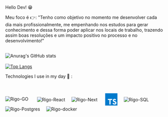 Hello Dev! 😁 

Meu foco é 👉: "Tenho como objetivo no momento me desenvolver cada dia mais
profissionalmente, me empenhando nos estudos para gerar
conhecimento e dessa forma poder aplicar nos locais de trabalho,
trazendo assim boas resoluções e um impacto positivo no processo e no
desenvolvimento!" <br>
<br>



![Anurag's GitHub stats](https://github-readme-stats.vercel.app/api?username=Gabriel-Rigonato&show_icons=true&theme=dark&count_private=true&line_height=27)<br><br>
[![Top Langs](https://github-readme-stats.vercel.app/api/top-langs/?username=Gabriel-Rigonato&layout=compact&show_icons=true&theme=dark&count_private=true&line_height=27)](https://github.com/Gabriel-Rigonato/github-readme-stats)

Technologies I use in my day 👾 : 

<div style="display: inline_block"><br>

<img  aling="center" alt="Rigo-GO" height="40" width="40" src="https://cdn.jsdelivr.net/gh/devicons/devicon/icons/go/go-original.svg" /> &nbsp;&nbsp;&nbsp;&nbsp;&nbsp;
  <img  align="center" alt="Rigo-React" height="40" width="40" src="https://cdn.jsdelivr.net/gh/devicons/devicon/icons/react/react-original.svg" />&nbsp;&nbsp;&nbsp;&nbsp;
  <img  align="center" alt="Rigo-Next" height="40" width="40" src="https://cdn.jsdelivr.net/gh/devicons/devicon/icons/nextjs/nextjs-original-wordmark.svg" /> &nbsp;&nbsp;&nbsp;&nbsp;
  <img align="center" alt="Rigo-Ts" height="40" width="40" src="https://raw.githubusercontent.com/devicons/devicon/master/icons/typescript/typescript-plain.svg">&nbsp;&nbsp;&nbsp;&nbsp;
  <img  align="center" alt="Rigo-SQL" height="40" width="40" src="https://cdn.jsdelivr.net/gh/devicons/devicon/icons/mysql/mysql-original.svg" />&nbsp;&nbsp;&nbsp;&nbsp;
  <img  align="center" alt="Rigo-Postgres" height="40" width="40" src="https://cdn.jsdelivr.net/gh/devicons/devicon/icons/postgresql/postgresql-original.svg" />&nbsp;&nbsp;&nbsp;&nbsp;
  <img  align="center" alt="Rigo-docker" height="40" width="40" src="https://www.svgrepo.com/download/303231/docker-logo.svg" /> &nbsp;&nbsp;&nbsp;&nbsp;
          
</div>



